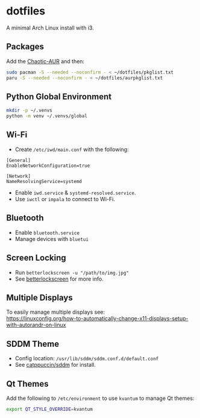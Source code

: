 # dotfiles
A minimal Arch Linux install with i3.

## Packages
Add the [Chaotic-AUR](https://aur.chaotic.cx/docs) and then:
```sh
sudo pacman -S --needed --noconfirm - < ~/dotfiles/pkglist.txt
paru -S --needed --noconfirm - < ~/dotfiles/aurpkglist.txt
```
## Python Global Environment
```sh
mkdir -p ~/.venvs
python -m venv ~/.venvs/global
```
## Wi-Fi
- Create `/etc/iwd/main.conf` with the following:
```
[General]
EnableNetworkConfiguration=true

[Network]
NameResolvingService=systemd
```
- Enable `iwd.service` & `systemd-resolved.service`.
- Use `iwctl` or `impala` to connect to Wi-Fi.

## Bluetooth
- Enable `bluetooth.service`
- Manage devices with `bluetui`

## Screen Locking
- Run `betterlockscreen -u "/path/to/img.jpg"`
- See [betterlockscreen](https://github.com/betterlockscreen/betterlockscreen) for more info.

## Multiple Displays
To easily manage multiple displays see:  
https://linuxconfig.org/how-to-automatically-change-x11-displays-setup-with-autorandr-on-linux

## SDDM Theme
- Config location: `/usr/lib/sddm/sddm.conf.d/default.conf`
- See [catppuccin/sddm](https://github.com/catppuccin/sddm) for install. 

## Qt Themes
Add the following to `/etc/environment` to use `kvantum` to manage Qt themes:
```sh
export QT_STYLE_OVERRIDE=kvantum
```
